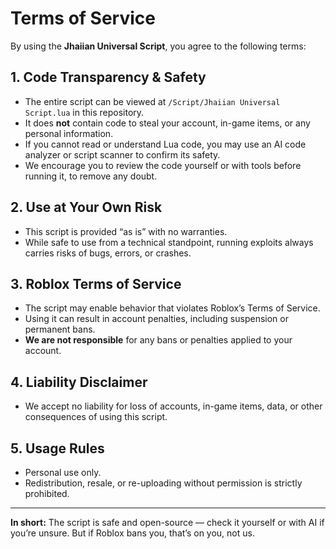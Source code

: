 # Terms of Service

By using the **Jhaiian Universal Script**, you agree to the following terms:

## 1. Code Transparency & Safety
- The entire script can be viewed at `/Script/Jhaiian Universal Script.lua` in this repository.  
- It does **not** contain code to steal your account, in-game items, or any personal information.  
- If you cannot read or understand Lua code, you may use an AI code analyzer or script scanner to confirm its safety.  
- We encourage you to review the code yourself or with tools before running it, to remove any doubt.

## 2. Use at Your Own Risk
- This script is provided “as is” with no warranties.  
- While safe to use from a technical standpoint, running exploits always carries risks of bugs, errors, or crashes.  

## 3. Roblox Terms of Service
- The script may enable behavior that violates Roblox’s Terms of Service.  
- Using it can result in account penalties, including suspension or permanent bans.  
- **We are not responsible** for any bans or penalties applied to your account.  

## 4. Liability Disclaimer
- We accept no liability for loss of accounts, in-game items, data, or other consequences of using this script.  

## 5. Usage Rules
- Personal use only.  
- Redistribution, resale, or re-uploading without permission is strictly prohibited.  

---

**In short:** The script is safe and open-source — check it yourself or with AI if you’re unsure. But if Roblox bans you, that’s on you, not us.
